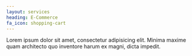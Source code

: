 ```yaml
---
layout: services
heading: E-Commerce
fa_icon: shopping-cart
---
```


Lorem ipsum dolor sit amet, consectetur adipisicing elit. Minima maxime quam architecto quo inventore harum ex magni, dicta impedit.